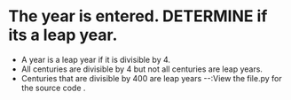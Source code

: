 # The year is entered. DETERMINE if its a leap year.

- A year is a leap year if it is divisible by 4.
- All centuries are divisible by 4 but not all centuries are leap years.
- Centuries that are divisible by 400 are leap years 
--:View the file.py for the source code .
